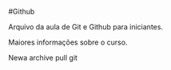 #Github

Arquivo da aula de Git e Github para iniciantes.

Maiores informações sobre o curso.

Newa archive pull git
